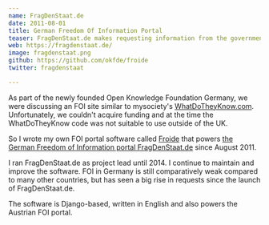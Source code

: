```yaml
---
name: FragDenStaat.de
date: 2011-08-01
title: German Freedom Of Information Portal
teaser: FragDenStaat.de makes requesting information from the government easier and documents the process online.
web: https://fragdenstaat.de/
image: fragdenstaat.png
github: https://github.com/okfde/froide
twitter: fragdenstaat

---
```


As part of the newly founded Open Knowledge Foundation Germany, we were discussing an FOI site similar to mysociety's [WhatDoTheyKnow.com](https://www.whatdotheyknow.com/). Unfortunately, we couldn't acquire funding and at the time the WhatDoTheyKnow code was not suitable to use outside of the UK.

So I wrote my own FOI portal software called [Froide](http://stefanw.github.io/froide/) that powers [the German Freedom of Information portal FragDenStaat.de](https://fragdenstaat.de/) since August 2011.

I ran FragDenStaat.de as project lead until 2014. I continue to maintain and improve the software. FOI in Germany is still comparatively weak compared to many other countries, but has seen a big rise in requests since the launch of FragDenStaat.de.

The software is Django-based, written in English and also powers the Austrian FOI portal.
